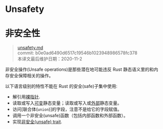 # Unsafety
# 非安全性

>[unsafety.md](https://github.com/rust-lang/reference/blob/master/src/unsafety.md)\
>commit:  b0e0ad6490d6517c19546b1023948986578fc378 \
>本译文最后维护日期：2020-11-2

非安全操作(Unsafe operations)是那些潜在地可能违反 Rust 静态语义里的和内存安全保障相关的操作。

以下语言级别的特性不能在 Rust 的安全(safe)子集中使用:

- 解引用[裸指针][raw pointer].
- 读取或写入[可变][mutable]静态变量；读取或写入或[外部][external]静态变量。
- 访问[联合体(`union`)]的字段，注意不是给它的字段赋值。
- 调用一个非安全(unsafe)函数（包括内部函数和外部函数）。
- 实现[非安全(unsafe) trait][unsafe trait].

[`union`]: items/unions.md
[mutable]: items/static-items.md#mutable-statics
[external]: items/external-blocks.md
[raw pointer]: types/pointer.md
[unsafe trait]: items/traits.md#unsafe-traits

<!-- 2020-11-7-->
<!-- checked -->
